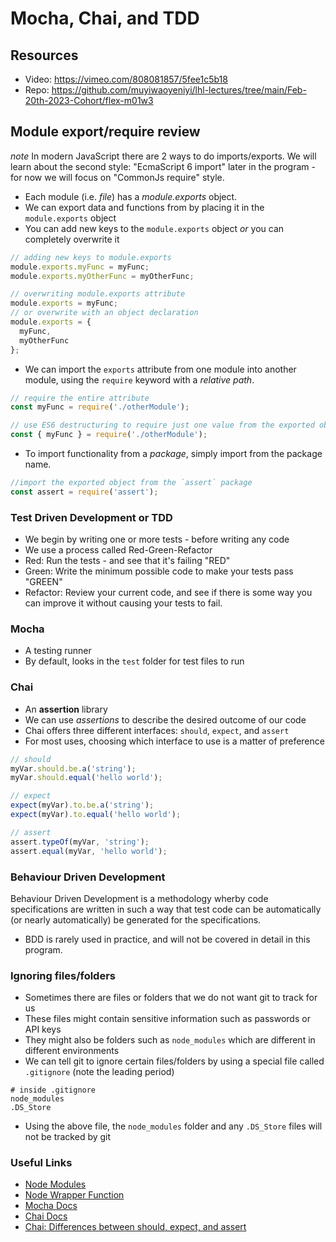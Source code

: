 # Mocha, Chai, and TDD

## Resources
 - Video: https://vimeo.com/808081857/5fee1c5b18
 - Repo: https://github.com/muyiwaoyeniyi/lhl-lectures/tree/main/Feb-20th-2023-Cohort/flex-m01w3


## Module export/require review

*note* In modern JavaScript there are 2 ways to do imports/exports.  We will learn about the second style: "EcmaScript 6 import" later in the program - for now we will focus on "CommonJs require" style.

- Each module (i.e. _file_) has a *module.exports* object.
- We can export data and functions from by placing it in the `module.exports` object
- You can add new keys to the `module.exports` object _or_ you can completely overwrite it

```js
// adding new keys to module.exports
module.exports.myFunc = myFunc;
module.exports.myOtherFunc = myOtherFunc;

// overwriting module.exports attribute
module.exports = myFunc;
// or overwrite with an object declaration
module.exports = {
  myFunc,
  myOtherFunc
};
```

- We can import the `exports` attribute from one module into another module, using the `require` keyword with a _relative path_.

```js
// require the entire attribute
const myFunc = require('./otherModule');

// use ES6 destructuring to require just one value from the exported object
const { myFunc } = require('./otherModule');
```

- To import functionality from a _package_, simply import from the package name.

```js
//import the exported object from the `assert` package
const assert = require('assert');
```

### Test Driven Development or TDD
- We begin by writing one or more tests - before writing any code
- We use a process called Red-Green-Refactor
- Red: Run the tests - and see that it's failing "RED"
- Green: Write the minimum possible code to make your tests pass "GREEN"
- Refactor: Review your current code, and see if there is some way you can improve it without causing your tests to fail.

### Mocha
- A testing runner
- By default, looks in the `test` folder for test files to run

### Chai
- An **assertion** library
- We can use _assertions_ to describe the desired outcome of our code
- Chai offers three different interfaces: `should`, `expect`, and `assert`
- For most uses, choosing which interface to use is a matter of preference

```js
// should
myVar.should.be.a('string');
myVar.should.equal('hello world');

// expect
expect(myVar).to.be.a('string');
expect(myVar).to.equal('hello world');

// assert
assert.typeOf(myVar, 'string');
assert.equal(myVar, 'hello world');
```
### Behaviour Driven Development

Behaviour Driven Development is a methodology wherby code specifications are written in such a way that test code can be automatically (or nearly automatically) be generated for the specifications.

- BDD is rarely used in practice, and will not be covered in detail in this program.


### Ignoring files/folders
* Sometimes there are files or folders that we do not want git to track for us
* These files might contain sensitive information such as passwords or API keys
* They might also be folders such as `node_modules` which are different in different environments
* We can tell git to ignore certain files/folders by using a special file called `.gitignore` (note the leading period)
```
# inside .gitignore
node_modules
.DS_Store
```

* Using the above file, the `node_modules` folder and any `.DS_Store` files will not be tracked by git

### Useful Links
- [Node Modules](https://nodejs.org/docs/latest/api/modules.html)
- [Node Wrapper Function](https://nodejs.org/api/modules.html#modules_the_module_wrapper)
- [Mocha Docs](https://mochajs.org/)
- [Chai Docs](https://www.chaijs.com/)
- [Chai: Differences between should, expect, and assert](https://www.chaijs.com/guide/styles/#differences)